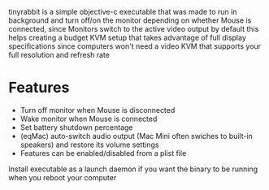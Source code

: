 tinyrabbit is a simple objective-c executable that was made to run in background and turn off/on the monitor depending on whether Mouse is connected, since Monitors switch to the active video output by default this helps creating a budget KVM setup that takes advantage of full display specifications since computers won't need a video KVM that supports your full resolution and refresh rate

# Features
- Turn off monitor when Mouse is disconnected<br/>
- Wake monitor when Mouse is connected<br/>
- Set battery shutdown percentage<br/>
- (eqMac) auto-switch audio output (Mac Mini often swiches to built-in speakers) and restore its volume settings<br/>
- Features can be enabled/disabled from a plist file<br/>

Install executable as a launch daemon if you want the binary to be running when you reboot your computer<br/>